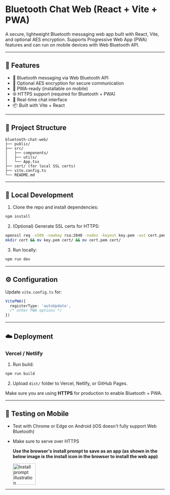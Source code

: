 # Bluetooth Chat Web (React + Vite + PWA)

A secure, lightweight Bluetooth messaging web app built with React, Vite, and optional AES encryption. Supports Progressive Web App (PWA) features and can run on mobile devices with Web Bluetooth API.

---

## 🚀 Features

- 📡 Bluetooth messaging via Web Bluetooth API
- 🔐 Optional AES encryption for secure communication
- 📱 PWA-ready (installable on mobile)
- 🌐 HTTPS support (required for Bluetooth + PWA)
- 💬 Real-time chat interface
- 📦 Built with Vite + React

---

## 📂 Project Structure

```
bluetooth-chat-web/
├── public/
├── src/
│   ├── components/
│   ├── utils/
│   └── App.tsx
├── cert/ (for local SSL certs)
├── vite.config.ts
└── README.md
```

---

## 🧪 Local Development

1. Clone the repo and install dependencies:

```bash
npm install
```

2. (Optional) Generate SSL certs for HTTPS:

```bash
openssl req -x509 -newkey rsa:2048 -nodes -keyout key.pem -out cert.pem -days 365
mkdir cert && mv key.pem cert/ && mv cert.pem cert/
```

3. Run locally:

```bash
npm run dev
```

---

## ⚙️ Configuration

Update `vite.config.ts` for:

```ts
VitePWA({
  registerType: 'autoUpdate',
  /* other PWA options */
})
```

---

## ☁️ Deployment

### Vercel / Netlify

1. Run build:

```bash
npm run build
```

2. Upload `dist/` folder to Vercel, Netlify, or GitHub Pages.

Make sure you are using **HTTPS** for production to enable Bluetooth + PWA.

---

## 📱 Testing on Mobile

- Test with Chrome or Edge on Android (iOS doesn't fully support Web Bluetooth)
- Make sure to serve over HTTPS
  
  <div style={{ textAlign: 'center' }}>
  <p><strong> Use the browser's install prompt to save as an app (as shown in the below image is the install icon in the browser to install the web app)</strong></p>
  <img
    src="https://github.com/user-attachments/assets/1e413e73-2f49-4792-b0c2-84cb4e3461d9"
    alt="Install prompt illustration"
    width="72"
    height="67"
  />
</div>

---
